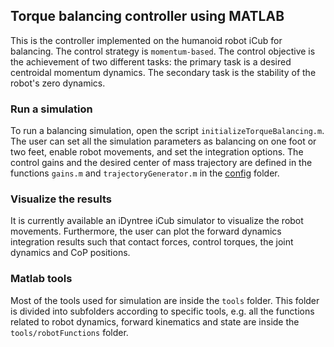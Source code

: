 ## Torque balancing controller using MATLAB 
This is the controller implemented on the humanoid robot iCub for balancing. The control strategy is `momentum-based`.
The control objective is the achievement of two different tasks: the primary task is a desired centroidal momentum dynamics. The secondary task is the stability of the robot's zero dynamics. 

### Run a simulation
To run a balancing simulation, open the script `initializeTorqueBalancing.m`. The user can set all the simulation parameters as balancing on one foot or two feet, enable robot movements, 
and set the integration options. The control gains and the desired center of mass trajectory are defined in the functions `gains.m` and `trajectoryGenerator.m` in the [config](config) folder. 

### Visualize the results
It is currently available an iDyntree iCub simulator to visualize the robot movements. Furthermore, the user can plot the forward dynamics integration results such that contact forces, control torques, the joint dynamics and CoP positions. 

### Matlab tools
Most of the tools used for simulation are inside the `tools` folder. This folder is divided into subfolders according to specific tools, e.g. all the functions related to robot dynamics, forward kinematics and state are inside the `tools/robotFunctions` folder. 
